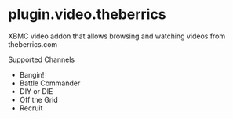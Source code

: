 plugin.video.theberrics
=======================

XBMC video addon that allows browsing and watching videos from theberrics.com

Supported Channels

* Bangin!
* Battle Commander
* DIY or DIE
* Off the Grid
* Recruit
